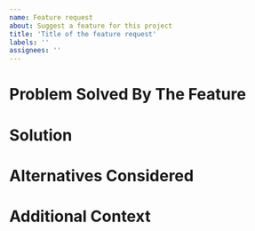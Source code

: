 ```yaml
---
name: Feature request
about: Suggest a feature for this project
title: 'Title of the feature request'
labels: ''
assignees: ''
---
```


# Problem Solved By The Feature

<!--
Is your feature request related to a problem? Please describe.
A clear and concise description of what the problem is. Ex. I'm always frustrated when [...]
-->

# Solution

<!--
Describe the solution you'd like
A clear and concise description of what you want to happen.
-->

# Alternatives Considered

<!--
Describe alternatives you've considered
A clear and concise description of any alternative solutions or features you've considered.
-->

# Additional Context

<!--
Add any other context or screenshots about the feature request here.
-->

